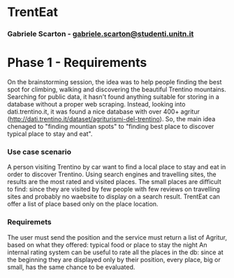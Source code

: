 # TrentEat
### Gabriele Scarton - gabriele.scarton@studenti.unitn.it

# Phase 1 - Requirements
On the brainstorming session, the idea was to help people finding the best spot for climbing, walking and discovering the beautiful Trentino mountains.
Searching for public data, it hasn't found anything suitable for storing in a database without a proper web scraping.
Instead, looking into dati.trentino.it, it was found a nice database with over 400+ agritur (http://dati.trentino.it/dataset/agriturismi-del-trentino).
So, the main idea chenaged to "finding mountian spots" to "finding best place to discover typical place to stay and eat".

### Use case scenario
A person visiting Trentino by car want to find a local place to stay and eat in order to discover Trentino. Using search engines and travelling sites, the results are the most rated and visited places. The small places are difficult to find: since they are visited by few people with few reviews on travelling sites and probably no waebsite to display on a search result. TrentEat can offer a list of place based only on the place location. 

### Requiremets
The user must send the position and the service must return a list of Agritur, based on what they offered: typical food or place to stay the night
An internal rating system can be useful to rate all the places in the db: since at the beginning they are displayed only by their position, every place, big or small, has the same chance to be evaluated.

